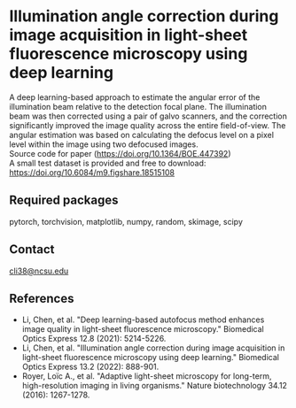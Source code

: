 # Illumination angle correction during image acquisition in light-sheet fluorescence microscopy using deep learning
A deep learning-based approach to estimate the angular error of the illumination beam relative to the detection focal plane. The illumination beam was then corrected using a pair of galvo scanners, and the correction significantly improved the image quality across the entire field-of-view. The angular estimation was based on calculating the defocus level on a pixel level within the image using two defocused images.  
Source code for paper (https://doi.org/10.1364/BOE.447392)  
A small test dataset is provided and free to download: https://doi.org/10.6084/m9.figshare.18515108  

## Required packages
pytorch, torchvision, matplotlib, numpy, random, skimage, scipy 

## Contact
cli38@ncsu.edu

## References
- Li, Chen, et al. "Deep learning-based autofocus method enhances image quality in light-sheet fluorescence microscopy." Biomedical Optics Express 12.8 (2021): 5214-5226.
- Li, Chen, et al. "Illumination angle correction during image acquisition in light-sheet fluorescence microscopy using deep learning." Biomedical Optics Express 13.2 (2022): 888-901.
- Royer, Loïc A., et al. "Adaptive light-sheet microscopy for long-term, high-resolution imaging in living organisms." Nature biotechnology 34.12 (2016): 1267-1278.
  
